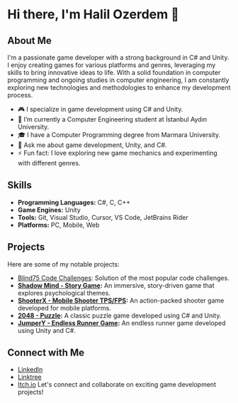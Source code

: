 # Hi there, I'm Halil Ozerdem 👋
## About Me
I'm a passionate game developer with a strong background in C# and Unity. I enjoy creating games for various platforms and genres, leveraging my skills to bring innovative ideas to life. With a solid foundation in computer programming and ongoing studies in computer engineering, I am constantly exploring new technologies and methodologies to enhance my development process.
- 🎮 I specialize in game development using C# and Unity.
- 🌱 I’m currently a Computer Engineering student at İstanbul Aydın University.
- 🎓 I have a Computer Programming degree from Marmara University.
- 💬 Ask me about game development, Unity, and C#.
- ⚡ Fun fact: I love exploring new game mechanics and experimenting with different genres.
## Skills
- **Programming Languages:** C#, C, C++
- **Game Engines:** Unity
- **Tools:** Git, Visual Studio, Cursor, VS Code, JetBrains Rider
- **Platforms:** PC, Mobile, Web
## Projects
Here are some of my notable projects:
- [Blind75 Code Challenges](https://github.com/halilozerdem2/Blind75): Solution of the most popular code challenges.
- **[Shadow Mind - Story Game](https://github.com/halilozerdem2/ShadowMind):** An immersive, story-driven game that explores psychological themes.
- **[ShooterX - Mobile Shooter TPS/FPS](https://github.com/halilozerdem2/ShooterX):** An action-packed shooter game developed for mobile platforms.
- **[2048 - Puzzle](https://github.com/halilozerdem2/2048-Game):** A classic puzzle game developed using C# and Unity.
- **[JumperY - Endless Runner Game](https://github.com/halilozerdem2/JumperY):** An endless runner game developed using Unity and C#.
## Connect with Me
- [LinkedIn](https://www.linkedin.com/in/halilozerdem2)
- [Linktree](https://linktr.ee/halilozerdem2)
- [Itch.io](https://halilozerdem2.itch.io)
Let's connect and collaborate on exciting game development projects!
